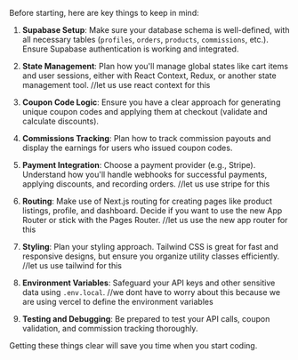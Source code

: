Before starting, here are key things to keep in mind:

1. **Supabase Setup**: Make sure your database schema is well-defined, with all necessary tables (`profiles`, `orders`, `products`, `commissions`, etc.). Ensure Supabase authentication is working and integrated.

2. **State Management**: Plan how you'll manage global states like cart items and user sessions, either with React Context, Redux, or another state management tool.
//let us use react context for this

3. **Coupon Code Logic**: Ensure you have a clear approach for generating unique coupon codes and applying them at checkout (validate and calculate discounts).

4. **Commissions Tracking**: Plan how to track commission payouts and display the earnings for users who issued coupon codes.

5. **Payment Integration**: Choose a payment provider (e.g., Stripe). Understand how you'll handle webhooks for successful payments, applying discounts, and recording orders.
//let us use stripe for this

6. **Routing**: Make use of Next.js routing for creating pages like product listings, profile, and dashboard. Decide if you want to use the new App Router or stick with the Pages Router.
//let us use the new app router for this

7. **Styling**: Plan your styling approach. Tailwind CSS is great for fast and responsive designs, but ensure you organize utility classes efficiently.
//let us use tailwind for this

8. **Environment Variables**: Safeguard your API keys and other sensitive data using `.env.local`.
//we dont have to worry about this because we are using vercel to define the environment variables

9. **Testing and Debugging**: Be prepared to test your API calls, coupon validation, and commission tracking thoroughly.

Getting these things clear will save you time when you start coding.    